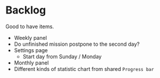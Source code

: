 # Backlog

Good to have items.

- Weekly panel
- Do unfinished mission postpone to the second day?
- Settings page
  - Start day from Sunday / Monday
- Monthly panel
- Different kinds of statistic chart from shared `Progress bar`
